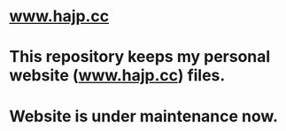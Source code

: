 # www.hajp.cc

# This repository keeps my personal website (www.hajp.cc) files.

# Website is under maintenance now.
